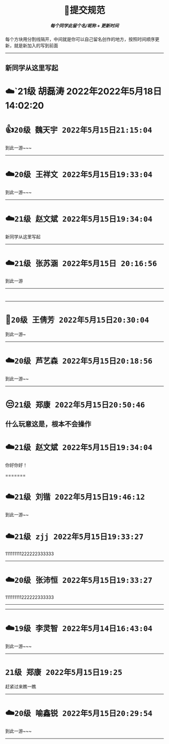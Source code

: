 <h1 align="center"> 🚀提交规范 </h1>
<h5 align="center">每个同学此留个名/昵称 + 更新时间</h5>
每个方块用分割线隔开，中间就是你可以自己留名创作的地方，按照时间顺序更新，就是新加入的写到前面

---


## 新同学从这里写起

# ☁️`21级 胡磊涛 2022年2022年5月18日14:02:20

# 👍`20级 魏天宇 2022年5月15日21:15:04`

到此一游~~~

---


# ☁️`20级 王祥文 2022年5月15日19:33:04`

到此一游~~~

---

# ☁️`21级 赵文斌 2022年5月15日19:34:04`


新同学从这里写起




---

# ☁️`21级 张苏涵 2022年5月15日 20:16:56` 

到此一游

---

# 

------



# 🎨`20级 王倩芳 2022年5月15日20:30:04`

到此一游~

------

# ☁️`20级 芦艺森 2022年5月15日20:18:56` 

到此一游~~

------------

# 😒`21级 郑康 2022年5月15日20:50:46`
什么玩意这是，根本不会操作
---------




# ☁️`21级 赵文斌 2022年5月15日19:34:04` 

你好你好！

=======

# ☁️`21级 刘锴 2022年5月15日19:46:12` 
到此一游~~

# ☁️`21级 zjj 2022年5月15日19:33:27` 
111111111222222333333

---

# ☁️`20级 张沛恒 2022年5月15日19:33:27`

111111111222222333333

---

---

# ☁️`19级 李灵智 2022年5月14日16:43:04`

到此一游~~~


---

# `21级 郑康 2022年5月15日19:25`

赶紧过来瞧一瞧


---

# ☁️`20级 喻鑫锐 2022年5月15日20:29:54`

到此一游~~~

---

